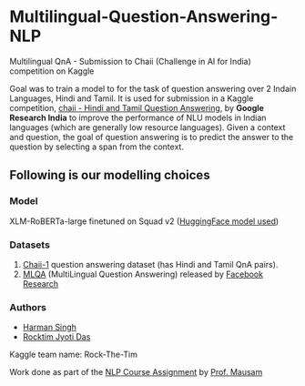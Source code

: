 # Multilingual-Question-Answering-NLP
Multilingual QnA - Submission to Chaii (Challenge in AI for India) competition on Kaggle

Goal was to train a model to for the task of question answering over 2 Indain Languages, Hindi and Tamil. It is used for submission in a Kaggle competition, [chaii - Hindi and Tamil Question Answering](https://www.kaggle.com/c/chaii-hindi-and-tamil-question-answering/overview), by **Google Research India** to improve the performance of NLU models in Indian languages (which are generally low resource languages).
Given a context and question, the goal of question answering is to predict the answer to the question by selecting a span from the context.

## Following is our modelling choices
### Model

XLM-RoBERTa-large finetuned on Squad v2 ([HuggingFace model used](https://huggingface.co/deepset/xlm-roberta-large-squad2))

### Datasets

1. [Chaii-1](https://www.kaggle.com/c/chaii-hindi-and-tamil-question-answering/overview) question answering dataset (has Hindi and Tamil QnA pairs). 
3. [MLQA](https://www.kaggle.com/rhtsingh/external-data-mlqa-xquad-preprocessing) (MultiLingual Question Answering) released by [Facebook Research](https://github.com/facebookresearch/MLQA)

### Authors

- [Harman Singh](https://github.com/HarmanDotpy)
- [Rocktim Jyoti Das](https://github.com/RocktimJyotiDas)

Kaggle team name: Rock-The-Tim

Work done as part of the [NLP Course Assignment](https://www.cse.iitd.ac.in/~mausam/courses/col772/autumn2021/A4/A4.pdf) by [Prof. Mausam](https://www.cse.iitd.ac.in/~mausam/)

